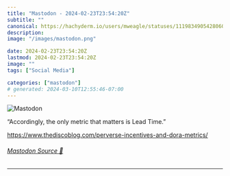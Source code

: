 ```yaml
---
title: "Mastodon - 2024-02-23T23:54:20Z"
subtitle: ""
canonical: https://hachyderm.io/users/mweagle/statuses/111983490542806018
description:
image: "/images/mastodon.png"

date: 2024-02-23T23:54:20Z
lastmod: 2024-02-23T23:54:20Z
image: ""
tags: ["Social Media"]

categories: ["mastodon"]
# generated: 2024-03-10T12:55:46-07:00
---
```

![Mastodon](/images/mastodon.png)

<p>“Accordingly, the only metric that matters is Lead Time.”</p><p><a href="https://www.thediscoblog.com/perverse-incentives-and-dora-metrics/" target="_blank" rel="nofollow noopener noreferrer" translate="no"><span class="invisible">https://www.</span><span class="ellipsis">thediscoblog.com/perverse-ince</span><span class="invisible">ntives-and-dora-metrics/</span></a></p>


###### [Mastodon Source 🐘](https://hachyderm.io/@mweagle/111983490542806018)

___
